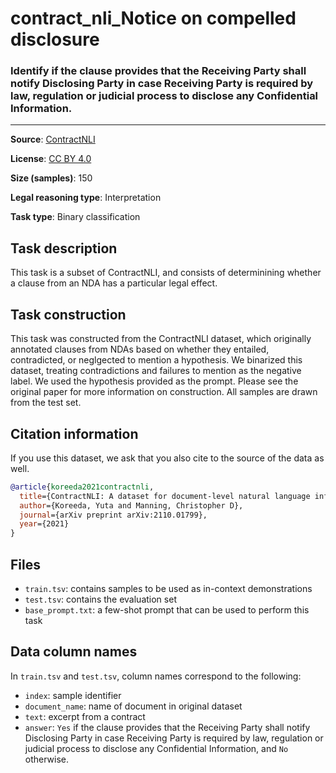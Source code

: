 # contract_nli_Notice on compelled disclosure

### Identify if the clause provides that the Receiving Party shall notify Disclosing Party in case Receiving Party is required by law, regulation or judicial process to disclose any Confidential Information.
---



**Source**: [ContractNLI](https://stanfordnlp.github.io/contract-nli/)

**License**: [CC BY 4.0](https://creativecommons.org/licenses/by/4.0/)

**Size (samples)**: 150

**Legal reasoning type**: Interpretation

**Task type**: Binary classification

## Task description

This task is a subset of ContractNLI, and consists of determinining whether a clause from an NDA has a particular legal effect.

## Task construction

This task was constructed from the ContractNLI dataset, which originally annotated clauses from NDAs based on whether they entailed, contradicted, or neglgected to mention a hypothesis. We binarized this dataset, treating contradictions and failures to mention as the negative label. We used the hypothesis provided as the prompt. Please see the original paper for more information on construction. All samples are drawn from the test set.

## Citation information

If you use this dataset, we ask that you also cite to the source of the data as well.

```bib
@article{koreeda2021contractnli,
  title={ContractNLI: A dataset for document-level natural language inference for contracts},
  author={Koreeda, Yuta and Manning, Christopher D},
  journal={arXiv preprint arXiv:2110.01799},
  year={2021}
}
```

## Files

- `train.tsv`: contains samples to be used as in-context demonstrations
- `test.tsv`: contains the evaluation set
- `base_prompt.txt`: a few-shot prompt that can be used to perform this task

## Data column names

In `train.tsv` and `test.tsv`, column names correspond to the following:
- `index`: sample identifier
- `document_name`: name of document in original dataset
- `text`: excerpt from a contract
- `answer`: `Yes` if the clause provides that the Receiving Party shall notify Disclosing Party in case Receiving Party is required by law, regulation or judicial process to disclose any Confidential Information, and `No` otherwise.